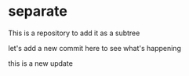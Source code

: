 # separate
This is a repository to add it as a subtree

let's add a new commit here to see what's happening

this is a new update
